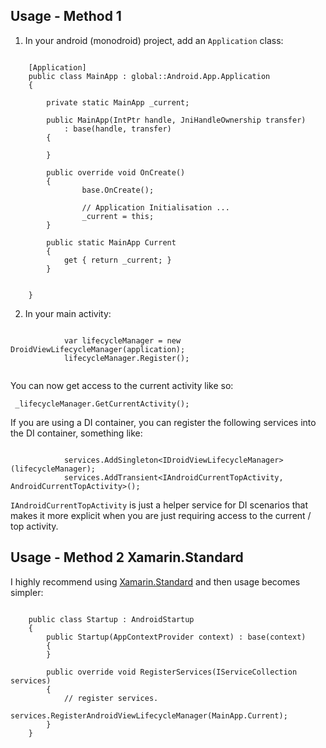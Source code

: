 ## Usage - Method 1

1. In your android (monodroid) project, add an `Application` class:

```

    [Application]
    public class MainApp : global::Android.App.Application
    {

        private static MainApp _current;    

        public MainApp(IntPtr handle, JniHandleOwnership transfer)
            : base(handle, transfer)
        {

        }

        public override void OnCreate()
        {         
                base.OnCreate();

                // Application Initialisation ...
                _current = this;          
        }        

        public static MainApp Current
        {
            get { return _current; }
        }


    }

```

2. In your main activity:

```

            var lifecycleManager = new DroidViewLifecycleManager(application);
            lifecycleManager.Register();  
			
```

You can now get access to the current activity like so:

```
 _lifecycleManager.GetCurrentActivity();
```

If you are using a DI container, you can register the following services into the DI container, something like:

```

            services.AddSingleton<IDroidViewLifecycleManager>(lifecycleManager);           
            services.AddTransient<IAndroidCurrentTopActivity, AndroidCurrentTopActivity>();

```

`IAndroidCurrentTopActivity` is just a helper service for DI scenarios that makes it more explicit when you are just requiring access to the current / top activity.

## Usage - Method 2 Xamarin.Standard

I highly recommend using [Xamarin.Standard](https://github.com/dazinator/Xamarin.Standard/tree/develop/src) and then usage becomes simpler:

```

    public class Startup : AndroidStartup
    {
        public Startup(AppContextProvider context) : base(context)
        {
        }

        public override void RegisterServices(IServiceCollection services)
        {
            // register services.
            services.RegisterAndroidViewLifecycleManager(MainApp.Current);           
        }    
    }

```